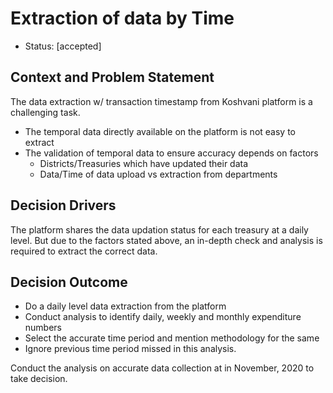 # Extraction of data by Time

* Status: [accepted]

## Context and Problem Statement

The data extraction w/ transaction timestamp from Koshvani platform is a challenging task.
- The temporal data directly available on the platform is not easy to extract
- The validation of temporal data to ensure accuracy depends on factors
    - Districts/Treasuries which have updated their data
    - Data/Time of data upload vs extraction from departments

## Decision Drivers

The platform shares the data updation status for each treasury at a daily level. But due to the factors stated above, an in-depth check and analysis is required to extract the correct data.

## Decision Outcome

- Do a daily level data extraction from the platform
- Conduct analysis to identify daily, weekly and monthly expenditure numbers
- Select the accurate time period and mention methodology for the same
- Ignore previous time period missed in this analysis.

Conduct the analysis on accurate data collection at in November, 2020 to take decision.

